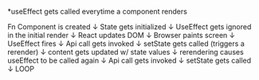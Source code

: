 *useEffect gets called everytime a component renders

Fn Component is created
    ↓
State gets initialized
    ↓
UseEffect gets ignored in the initial render
    ↓
React updates DOM
    ↓
Browser paints screen
    ↓
UseEffect fires
    ↓
Api call gets invoked
    ↓
setState gets called (triggers a rerender)
    ↓
content gets updated w/ state values
    ↓
rerendering causes useEffect to be called again
    ↓
Api call gets invoked
    ↓
setState gets called 
    ↓
   LOOP

      